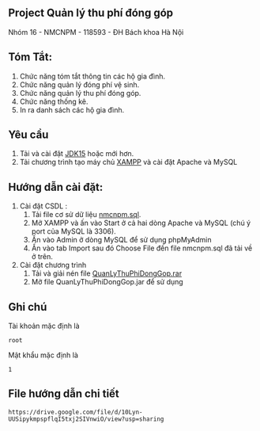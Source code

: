 ## Project Quản lý thu phí đóng góp
Nhóm 16 - NMCNPM - 118593 - ĐH Bách khoa Hà Nội

## Tóm Tắt:
1. Chức năng tóm tắt thông tin các hộ gia đình.
1. Chức năng quản lý đóng phí vệ sinh.
1. Chức năng quản lý thu phí đóng góp.
1. Chức năng thống kê.
1. In ra danh sách các hộ gia đình.

## Yêu cầu
1. Tải và cài đặt [JDK15](https://www.oracle.com/java/technologies/javase-downloads.html) hoặc mới hơn.
1. Tải chương trình tạo máy chủ [XAMPP](https://www.apachefriends.org/index.html) và cài đặt Apache và MySQL

## Hướng dẫn cài đặt:

1. Cài đặt CSDL :
    1. Tải file cơ sử dữ liệu [nmcnpm.sql](https://drive.google.com/file/d/1RrCYlbC-XIGpIMOlspQeZuojTdYBOzl6/view?usp=sharing).
    1. Mở XAMPP và ấn vào Start ở cả hai dòng Apache và MySQL (chú ý port của MySQL là 3306).
    1. Ấn vào Admin ở dòng MySQL để sử dụng phpMyAdmin
    1. Ấn vào tab Import sau đó Choose File đến file  nmcnpm.sql đã tải về ở trên.
1. Cài đặt chương trình
    1. Tải và giải nén file [QuanLyThuPhiDongGop.rar](https://drive.google.com/file/d/13_fT_t_Je76j4FUHWdD-vgoMFnPh6xNF/view?usp=sharing)
    1. Mở file QuanLyThuPhiDongGop.jar để sử dụng

## Ghi chú
Tài khoản mặc định là 
```
root
```
Mật khẩu mặc định là 
```
1
```

## File hướng dẫn chi tiết
```
https://drive.google.com/file/d/10Lyn-UUSipykmpspflqI5txj2SIVnwiO/view?usp=sharing
```
